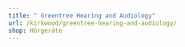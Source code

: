 ```yaml
---
title: " Greentree Hearing and Audiology"
url: /kirkwood/greentree-hearing-and-audiology/
shop: Hörgeräte
---
```

